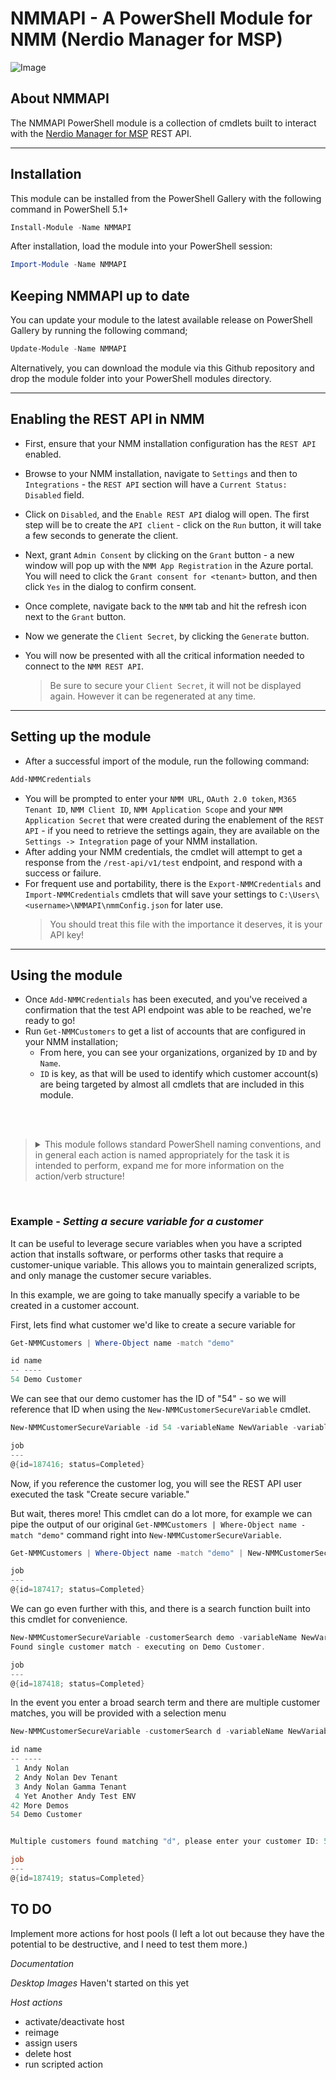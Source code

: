 # NMMAPI - A PowerShell Module for NMM (Nerdio Manager for MSP)

![Image](https://img.shields.io/badge/PowerShell%205.1%20&%207.3-Ready-blue.svg?color=5391FE&style=flat&logo=powershell)

## About NMMAPI

The NMMAPI PowerShell module is a collection of cmdlets built to interact with the [Nerdio Manager for MSP](https://getnerdio.com/nerdio-manager-for-msp/) REST API.

***

## Installation

This module can be installed from the PowerShell Gallery with the following command in PowerShell 5.1+

```powershell
Install-Module -Name NMMAPI
```

After installation, load the module into your PowerShell session:

```powershell
Import-Module -Name NMMAPI
```

## Keeping NMMAPI up to date

You can update your module to the latest available release on PowerShell Gallery by running the following command;

```powershell
Update-Module -Name NMMAPI
```

Alternatively, you can download the module via this Github repository and drop the module folder into your PowerShell modules directory.

***

## Enabling the REST API in NMM

* First, ensure that your NMM installation configuration has the `REST API` enabled.
* Browse to your NMM installation, navigate to `Settings` and then to `Integrations` - the `REST API` section will have a `Current Status: Disabled` field.<!-- ![Image](./screenshots/nav_settings_integrations.png) ![Image](./screenshots/rest_api_enable.png) -->
* Click on `Disabled`, and the `Enable REST API` dialog will open. The first step will be to create the `API client` - click on the `Run` button, it will take a few seconds to generate the client.<!-- ![Image](./screenshots/rest_api_dialog_1.png) -->
* Next, grant `Admin Consent` by clicking on the `Grant` button - a new window will pop up with the `NMM App Registration` in the Azure portal. You will need to click the `Grant consent for <tenant>` button, and then click `Yes` in the dialog to confirm consent.<!-- ![Image](./screenshots/rest_api_dialog_3.png) -->
* Once complete, navigate back to the `NMM` tab and hit the refresh icon next to the `Grant` button.<!-- ![Image](./screenshots/rest_api_dialog_2.png) -->
* Now we generate the `Client Secret`, by clicking the `Generate` button.<!-- ![Image](./screenshots/rest_api_dialog_4.png) -->
* You will now be presented with all the critical information needed to connect to the `NMM REST API`.<!-- ![Image](./screenshots/rest_api_dialog_5.png) -->

    >Be sure to secure your `Client Secret`, it will not be displayed again. However it can be regenerated at any time.

***

## Setting up the module

* After a successful import of the module, run the following command:

```powershell
Add-NMMCredentials
```

* You will be prompted to enter your `NMM URL`, `OAuth 2.0 token`, `M365 Tenant ID`, `NMM Client ID`, `NMM Application Scope` and your `NMM Application Secret` that were created during the enablement of the `REST API` - if you need to retrieve the settings again, they are available on the `Settings -> Integration` page of your NMM installation.
* After adding your NMM credentials, the cmdlet will attempt to get a response from the `/rest-api/v1/test` endpoint, and respond with a success or failure.
* For frequent use and portability, there is the `Export-NMMCredentials` and `Import-NMMCredentials` cmdlets that will save your settings to `C:\Users\<username>\NMMAPI\nmmConfig.json` for later use.
    >You should treat this file with the importance it deserves, it is your API key!

***

## Using the module

* Once `Add-NMMCredentials` has been executed, and you've received a confirmation that the test API endpoint was able to be reached, we're ready to go!
* Run `Get-NMMCustomers` to get a list of accounts that are configured in your NMM installation;
  * From here, you can see your organizations, organized by `ID` and by `Name`.
  * `ID` is key, as that will be used to identify which customer account(s) are being targeted by almost all cmdlets that are included in this module.
<br>
<br>

><details>
><summary>This module follows standard PowerShell naming conventions, and in general each action is named appropriately for the task it is intended to perform, expand me for more information on the action/verb structure!</summary>
>
>**REST API Action**|**PowerShell Verb**
>:-----:|:-----:
>GET|Get-
>DELETE|Remove-
>PATCH|Set-
>POST|New- / Invoke-
>
>For example, the `Secure Variables` MSP level endpoint can have the following actions performed;
>
>```powershell
>Get-NMMSecureVariable
>Remove-NMMSecureVariable
>Set-NMMSecureVariable
>New-NMMSecureVariable
>```
>
></details>  
<br>

### Example - *Setting a secure variable for a customer*

It can be useful to leverage secure variables when you have a scripted action that installs software, or performs other tasks that require a customer-unique variable. This allows you to maintain generalized scripts, and only manage the customer secure variables.

In this example, we are going to take manually specify a variable to be created in a customer account.

First, lets find what customer we'd like to create a secure variable for

```powershell
Get-NMMCustomers | Where-Object name -match "demo"

id name
-- ----
54 Demo Customer
```

We can see that our demo customer has the ID of "54" - so we will reference that ID when using the `New-NMMCustomerSecureVariable` cmdlet.

```powershell
New-NMMCustomerSecureVariable -id 54 -variableName NewVariable -variableValue NewValue

job
---
@{id=187416; status=Completed}
```

Now, if you reference the customer log, you will see the REST API user executed the task "Create secure variable."

But wait, theres more! This cmdlet can do a lot more, for example we can pipe the output of our original `Get-NMMCustomers | Where-Object name -match "demo"` command right into `New-NMMCustomerSecureVariable`.

```powershell
Get-NMMCustomers | Where-Object name -match "demo" | New-NMMCustomerSecureVariable -variableName NewVariable1 -variableValue NewValue1

job
---
@{id=187417; status=Completed}
```

We can go even further with this, and there is a search function built into this cmdlet for convenience.

```powershell
New-NMMCustomerSecureVariable -customerSearch demo -variableName NewVariable2 -variableValue NewValue2
Found single customer match - executing on Demo Customer.

job
---
@{id=187418; status=Completed}
```

In the event you enter a broad search term and there are multiple customer matches, you will be provided with a selection menu

```powershell
New-NMMCustomerSecureVariable -customerSearch d -variableName NewVariable3 -variableValue NewValue3           

id name
-- ----
 1 Andy Nolan
 2 Andy Nolan Dev Tenant
 3 Andy Nolan Gamma Tenant
 4 Yet Another Andy Test ENV
42 More Demos
54 Demo Customer


Multiple customers found matching "d", please enter your customer ID: 54

job
---
@{id=187419; status=Completed}
```

## TO DO

Implement more actions for host pools (I left a lot out because they have the potential to be destructive, and I need to test them more.)

*Documentation*

*Desktop Images*
Haven't started on this yet

*Host actions*

* activate/deactivate host
* reimage
* assign users
* delete host
* run scripted action
